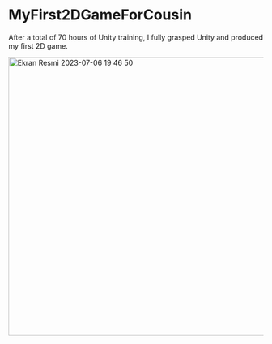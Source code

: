 # MyFirst2DGameForCousin
After a total of 70 hours of Unity training, I fully grasped Unity and produced my first 2D game.


<img width="550" alt="Ekran Resmi 2023-07-06 19 46 50" src="https://github.com/duyguyesiloglu/MyFirst2DGameForCousin/assets/110973866/48dc020e-1396-4852-a2ae-0c1ce6c27ccc">
